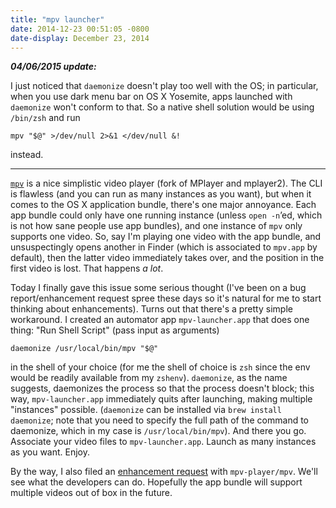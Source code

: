 ```yaml
---
title: "mpv launcher"
date: 2014-12-23 00:51:05 -0800
date-display: December 23, 2014
---
```

**_04/06/2015 update:_**

I just noticed that `daemonize` doesn't play too well with the OS; in particular, when you use dark menu bar on OS X Yosemite, apps launched with `daemonize` won't conform to that. So a native shell solution would be using `/bin/zsh` and run

    mpv "$@" >/dev/null 2>&1 </dev/null &!

instead.

---

[`mpv`](http://mpv.io) is a nice simplistic video player (fork of MPlayer and mplayer2). The CLI is flawless (and you can run as many instances as you want), but when it comes to the OS X application bundle, there's one major annoyance. Each app bundle could only have one running instance (unless `open -n`’ed, which is not how sane people use app bundles), and one instance of `mpv` only supports one video. So, say I'm playing one video with the app bundle, and unsuspectingly opens another in Finder (which is associated to `mpv.app` by default), then the latter video immediately takes over, and the position in the first video is lost. That happens *a lot*.

Today I finally gave this issue some serious thought (I've been on a bug report/enhancement request spree these days so it's natural for me to start thinking about enhancements). Turns out that there's a pretty simple workaround. I created an automator app `mpv-launcher.app` that does one thing: "Run Shell Script" (pass input as arguments)

    daemonize /usr/local/bin/mpv "$@"

in the shell of your choice (for me the shell of choice is `zsh` since the env would be readily available from my `zshenv`). `daemonize`, as the name suggests, daemonizes the process so that the process doesn't block; this way, `mpv-launcher.app` immediately quits after launching, making multiple "instances" possible. (`daemonize` can be installed via `brew install daemonize`; note that you need to specify the full path of the command to daemonize, which in my case is `/usr/local/bin/mpv`). And there you go. Associate your video files to `mpv-launcher.app`. Launch as many instances as you want. Enjoy.

By the way, I also filed an [enhancement request](https://github.com/mpv-player/mpv/issues/1377) with `mpv-player/mpv`. We'll see what the developers can do. Hopefully the app bundle will support multiple videos out of box in the future.
